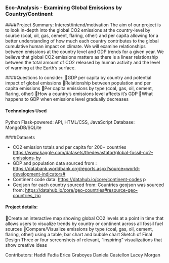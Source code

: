 
### Eco-Analysis - Examining Global Emissions by Country/Continent

####Project Summary: Interest/intend/motivation
The aim of our project is to look in-depth into the global CO2 emissions at the country-level by 
source (coal, oil, gas, cement, flaring, other) and per capita allowing for a better understanding of
how much each country contributes to the global cumulative human impact on climate. We will 
examine relationships between emissions at the country level and GDP trends for a given year. 
We believe that global CO2 emissions matters as there is a linear relationship between the total 
amount of CO2 released by human activity and the level of warming at the Earth’s surface.

####Questions to consider:
GDP per capita by country and potential impact of global emissions
Relationship between population and per capita emissions
Per capita emissions by type (coal, gas, oil, cement, flaring, other)
How a country’s emissions level affects it’s GDP
What happens to GDP when emissions level gradually decreases

#### Technologies Used
Python Flask-powered: API, HTML/CSS, JavaScript
Database: MongoDB/SQLite

####Datasets
- CO2 emission totals and per capita for 200+ countries https://www.kaggle.com/datasets/thedevastator/global-fossil-co2-emissions-by
- GDP and population data sourced from : https://databank.worldbank.org/reports.aspx?source=world-development-indicators#   
- Continent code data:
https://datahub.io/core/continent-codes p 
- Geojson for each country sourced from:
Countries geojson was sourced from: https://datahub.io/core/geo-countries#resource-geo-countries_zip  
 
#### Project details:
Create an interactive map showing global CO2 levels at a point in time that allows users 
to visualize trends by country or continent across all fossil fuel sources
Compare/Visualize emissions by type (coal, gas, oil, cement, flaring, other) using a table,
bar chart and bubble chart
Sketch of Final Design
Three or four screenshots of relevant, “inspiring” visualizations that
show creative ideas

Contributors:
Haddi Fadia
Erica Graboyes
Daniela Castellon
Lacey Morgan
